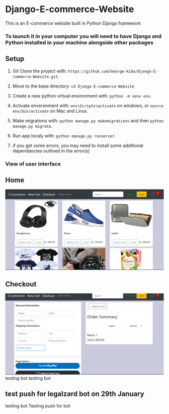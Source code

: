 # Django-E-commerce-Website
This is an E-commerce website built in Python Django framework

### To launch it in your computer you will need to have Django and Python installed in your machine alongside other packages
## Setup

1. Git Clone the project with: ```https://github.com/George-Kibe/Django-E-commerce-Website.git```.

2. Move to the base directory: ```cd Django-E-commerce-Website```

3. Create a new python virtual environment with: ```python -m venv env```.

4. Activate enveronment with: ```env\Scripts\activate``` on windows, or ```source env/bin/activate``` on Mac and Linux.

5. Make migrations with: ```python manage.py makemigrations``` and then ```python manage.py migrate```.

6. Run app localy with: ```python manage.py runserver```.
7. if you get some errors, you may need to install some additional dependancies outlined in the error(s)

### View of user interface
## Home
![](images/ecommerce.PNG)

## Checkout
![](images/ecommerce2.PNG)
testing bot
testing bot
## test push for legalzard bot on 29th January
testing bot
Testing push for bot
